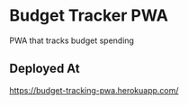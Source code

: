 # Budget Tracker PWA
PWA that tracks budget spending

## Deployed At

https://budget-tracking-pwa.herokuapp.com/
